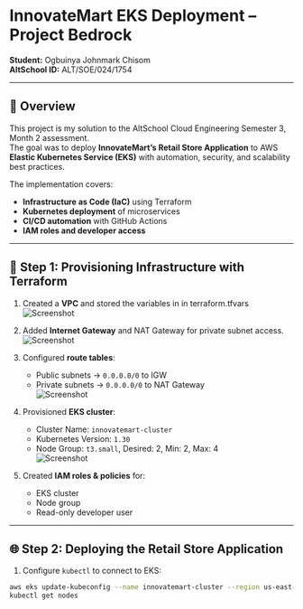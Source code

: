 # InnovateMart EKS Deployment – Project Bedrock

**Student:** Ogbuinya Johnmark Chisom  
**AltSchool ID:** ALT/SOE/024/1754

---

## 📌 Overview
This project is my solution to the AltSchool Cloud Engineering Semester 3, Month 2 assessment.  
The goal was to deploy **InnovateMart’s Retail Store Application** to AWS **Elastic Kubernetes Service (EKS)** with automation, security, and scalability best practices.  

The implementation covers:  
- **Infrastructure as Code (IaC)** using Terraform  
- **Kubernetes deployment** of microservices  
- **CI/CD automation** with GitHub Actions  
- **IAM roles and developer access**  


---

## 🚀 Step 1: Provisioning Infrastructure with Terraform
1. Created a **VPC** and stored the variables in in terraform.tfvars 
   ![Screenshot](screenshot/vpc.png)

3. Added **Internet Gateway** and NAT Gateway for private subnet access.  
   ![Screenshot](screenshot/igw.png)

4. Configured **route tables**:  
   - Public subnets → `0.0.0.0/0` to IGW  
   - Private subnets → `0.0.0.0/0` to NAT Gateway  
   ![Screenshot](screenshot/routetable.png)

5. Provisioned **EKS cluster**:  
   - Cluster Name: `innovatemart-cluster`  
   - Kubernetes Version: `1.30`  
   - Node Group: `t3.small`, Desired: 2, Min: 2, Max: 4  
   ![Screenshot](screenshot/ekscluster.png)

6. Created **IAM roles & policies** for:  
   - EKS cluster  
   - Node group  
   - Read-only developer user  

---

## 🌐 Step 2: Deploying the Retail Store Application
1. Configure `kubectl` to connect to EKS:
```bash
aws eks update-kubeconfig --name innovatemart-cluster --region us-east-1
kubectl get nodes
